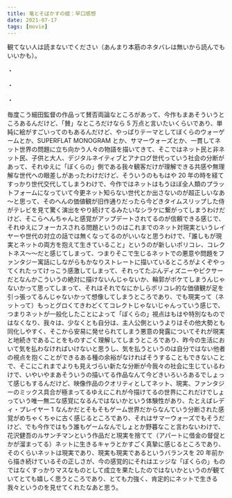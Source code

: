 ```yaml
---
title: 竜とそばかすの姫：早口感想
date: 2021-07-17
tags: [movie]
---
```


観てない人は読まないでください（あんまり本筋のネタバレは無いから読んでもいいかも）。

・

・

・

毎度こう細田監督の作品って賛否両論なところがあって、今作もまあそういうところあるんだけど、「賛」なところだけなら 5 万点と言いたいくらいであり、単純に絵がすごいってのもあるんだけど、やっぱりテーマとしてぼくらのウォーゲームとか、SUPERFLAT MONOGRAM とか、サマーウォーズとか、一貫してネット世界の問題に立ち向かう人々の物語を描いてきて、そこではネット民と非ネット民、子供と大人、デジタルネイティブとアナログ世代っていう社会の分断があって、それゆえに「ぼくらの」側である我々観客だけが理解できる共感や無理解な世代への眼差しがあったわけだけど、そういうのももはや 20 年の時を経てすっかり世代交代してしまうわけで、今作ではネットはもうほぼ全人類のプラットフォームになっていて今更ネット知らない世代とか出さないのが超正しいなあ～と思って、そのへんの価値観が旧作通りだったら今どきタイムスリップした侍がテレビを見て驚く演出をやり続けてるみたいなシラケに繋がってしまうわけだけど、そこらへんちゃんと感覚がアップデートされてるのが信頼できる感じで、それゆえにフォーカスされる問題というのはこれまでのネット対現実というレイヤーや世代の対立の話では無くなってるのがいいなと思うわけで、「誰しもが現実とネットの両方を抱えて生きていること」というのが新しいポリコレ、コレクトネス～～だと感じてしまって、つまりそこで生じるネットでの悪意や問題をファンタジー寓話にしながらもかなりストレートに描いているところがよくぞやってくれたってけっこう感激してしまって、それってたぶんディズニーやピクサーだとなんかこういうの絶対に描けないんじゃないか、輪郭がボケてしまうんじゃないかって思ってしまって、それはそれでなにかしらポリコレ的な価値観が足を引っ張ってるんじゃないかって想像してしまうところであり、でも現実って（ネットって）もっとグロくてきわどくてコレクトじゃないじゃんっていう感じで、つまりネットが一般化したことによって「ぼくらの」視点はもはや特別なものではなくなり、我々は、少なくとも自分は、主人公側というよりはその他大勢とも同化しやすく、そこから安易に発せられてしまう悪意の発露についてそれが現実と地続きであることをものすごく理解してしまうところであり、昨今の生活において気を払わなければいけないと思うし、気を払うというのは自分ではない他者の視点を抱くことができるある種の余裕がなければそうすることもできないことで、そこにこれまでよりも見えづらい新たな分断が今我々の社会に生じているわけで、いやいやまあそういうの描いてる作品なんて今どきいろいろあるでしょって感じもするんだけど、映像作品のクオリティとしてネット、現実、ファンタジーのミックス具合が極まってるゆえにこれが今描けてるの世界にこれだけでしょっていう唯一無二な感覚になるんではないかという体験性があり、たとえばレディ・プレイヤー 1 なんかだとそもそもゲーム世界だからなんていう分断された感覚がめちゃくちゃに古く感じるところであり、それはサマーウォーズでもそうだけど、でも今作ではもう誰もゲームなんでしょとか野暮なこと言わないわけで、花沢健吾のルサンチマンという作品だと現実を捨てて（アパートに借金の督促とかが溜まってる）ネットに生きるキャラとかすごく真摯に感じるところであり、そのくらいネットは現実であり、現実も現実であるというバランスを 20 年前から描き続けているその正しさが、今の感覚的にそれはエッジな「ぼくらの」ものではなくすっかりマスなものとして成立を果たしたのではないかというのが観ていてとても嬉しく思うところであり、とても力強く、肯定的にネットで生きる我々というのを見せてくれたなあと思う。
